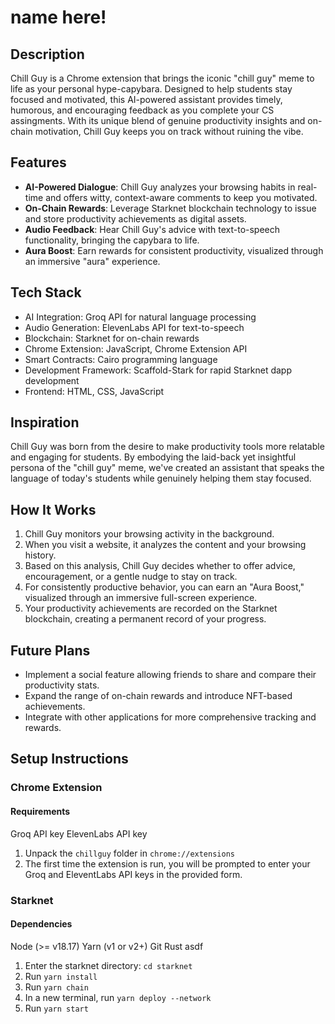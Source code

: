 # name here! 

## Description

Chill Guy is a Chrome extension that brings the iconic "chill guy" meme to life as your personal hype-capybara. Designed to help students stay focused and motivated, this AI-powered assistant provides timely, humorous, and encouraging feedback as you complete your CS assingments. With its unique blend of genuine productivity insights and on-chain motivation, Chill Guy keeps you on track without ruining the vibe.

## Features

- **AI-Powered Dialogue**: Chill Guy analyzes your browsing habits in real-time and offers witty, context-aware comments to keep you motivated.
- **On-Chain Rewards**: Leverage Starknet blockchain technology to issue and store productivity achievements as digital assets.
- **Audio Feedback**: Hear Chill Guy's advice with text-to-speech functionality, bringing the capybara to life.
- **Aura Boost**: Earn rewards for consistent productivity, visualized through an immersive "aura" experience.

## Tech Stack

- AI Integration: Groq API for natural language processing
- Audio Generation: ElevenLabs API for text-to-speech
- Blockchain: Starknet for on-chain rewards
- Chrome Extension: JavaScript, Chrome Extension API
- Smart Contracts: Cairo programming language
- Development Framework: Scaffold-Stark for rapid Starknet dapp development
- Frontend: HTML, CSS, JavaScript

## Inspiration

Chill Guy was born from the desire to make productivity tools more relatable and engaging for students. By embodying the laid-back yet insightful persona of the "chill guy" meme, we've created an assistant that speaks the language of today's students while genuinely helping them stay focused.

## How It Works

1. Chill Guy monitors your browsing activity in the background.
2. When you visit a website, it analyzes the content and your browsing history.
3. Based on this analysis, Chill Guy decides whether to offer advice, encouragement, or a gentle nudge to stay on track.
4. For consistently productive behavior, you can earn an "Aura Boost," visualized through an immersive full-screen experience.
5. Your productivity achievements are recorded on the Starknet blockchain, creating a permanent record of your progress.

## Future Plans

- Implement a social feature allowing friends to share and compare their productivity stats.
- Expand the range of on-chain rewards and introduce NFT-based achievements.
- Integrate with other applications for more comprehensive tracking and rewards.

## Setup Instructions
### Chrome Extension
#### Requirements
Groq API key
ElevenLabs API key

1. Unpack the `chillguy` folder in `chrome://extensions`
2. The first time the extension is run, you will be prompted to enter your Groq and EleventLabs API keys in the provided form. 

### Starknet
#### Dependencies
Node (>= v18.17)
Yarn (v1 or v2+)
Git
Rust
asdf

1. Enter the starknet directory: `cd starknet`
2. Run `yarn install`
3. Run `yarn chain`
4. In a new terminal, run `yarn deploy --network`
5. Run `yarn start`






